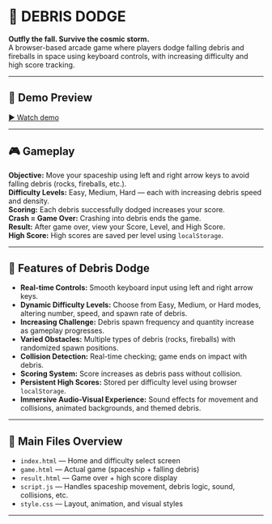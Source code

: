 # 🚀 DEBRIS DODGE

**Outfly the fall. Survive the cosmic storm.**  <br>
A browser-based arcade game where players dodge falling debris and fireballs in space using keyboard controls, with increasing difficulty and high score tracking.

---

## 🎥 Demo Preview

[▶️ Watch demo](spaceGame.mp4)

---

## 🎮 Gameplay

**Objective:** Move your spaceship using left and right arrow keys to avoid falling debris (rocks, fireballs, etc.).<br>
**Difficulty Levels:** Easy, Medium, Hard — each with increasing debris speed and density.<br>
**Scoring:** Each debris successfully dodged increases your score.<br>
**Crash = Game Over:** Crashing into debris ends the game.<br>
**Result:** After game over, view your Score, Level, and High Score.<br>
**High Score:** High scores are saved per level using `localStorage`.<br>

---

## 🧠 Features of Debris Dodge

- **Real-time Controls:** Smooth keyboard input using left and right arrow keys.<br>
- **Dynamic Difficulty Levels:** Choose from Easy, Medium, or Hard modes, altering number, speed, and spawn rate of debris.<br>
- **Increasing Challenge:** Debris spawn frequency and quantity increase as gameplay progresses.<br>
- **Varied Obstacles:** Multiple types of debris (rocks, fireballs) with randomized spawn positions.<br>
- **Collision Detection:** Real-time checking; game ends on impact with debris.<br>
- **Scoring System:** Score increases as debris pass without collision.<br>
- **Persistent High Scores:** Stored per difficulty level using browser `localStorage`.<br>
- **Immersive Audio-Visual Experience:** Sound effects for movement and collisions, animated backgrounds, and themed debris.<br>

---

## 📁 Main Files Overview

- `index.html` — Home and difficulty select screen <br>
- `game.html` — Actual game (spaceship + falling debris) <br>
- `result.html` — Game over + high score display <br>
- `script.js` — Handles spaceship movement, debris logic, sound, collisions, etc. <br>
- `style.css` — Layout, animation, and visual styles <br>

---
